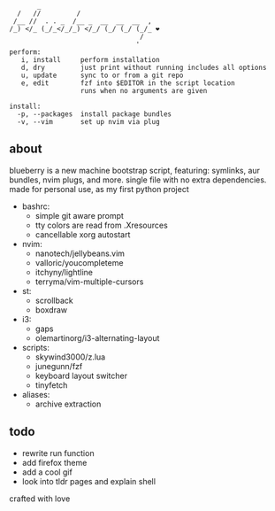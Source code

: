 ```
       _                              
  /   //         /                    
 /__ //  . . _  /__ _  __  __  __  ,  
/_) </_ (_/_</_/_) </_/ (_/ (_/ (_/_ ❤
                                 /    
                                '
perform:
   i, install     perform installation
   d, dry         just print without running includes all options
   u, update      sync to or from a git repo
   e, edit        fzf into $EDITOR in the script location
                  runs when no arguments are given

install:
  -p, --packages  install package bundles
  -v, --vim       set up nvim via plug
```

## about
blueberry is a new machine bootstrap script, featuring: symlinks, aur bundles, nvim plugs, and more. single file with no extra dependencies. made for personal use, as my first python project

- bashrc:
    - simple git aware prompt
    - tty colors are read from .Xresources
    - cancellable xorg autostart
- nvim: 
    - nanotech/jellybeans.vim
    - valloric/youcompleteme
    - itchyny/lightline
    - terryma/vim-multiple-cursors
- st: 
    - scrollback
    - boxdraw
- i3: 
    - gaps
    - olemartinorg/i3-alternating-layout
- scripts:
    - skywind3000/z.lua
    - junegunn/fzf
    - keyboard layout switcher
    - tinyfetch
- aliases:
    - archive extraction

## todo
- rewrite run function
- add firefox theme
- add a cool gif
- look into tldr pages and explain shell

crafted with love
